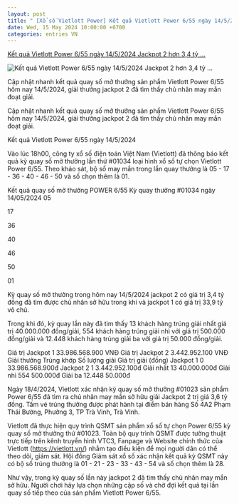 ```yaml
---
layout: post
title: " [Xổ số Vietlott Power] Kết quả Vietlott Power 6/55 ngày 14/5/2024 Jackpot 2 hơn 3,4 tỷ ..."
date: Wed, 15 May 2024 10:00:00 +0700
categories: entries VN
---
```

[Kết quả Vietlott Power 6/55 ngày 14/5/2024 Jackpot 2 hơn 3,4 tỷ ...](https://vietnambiz.vn/ket-qua-vietlott-power-655-ngay-1452024-jackpot-2-hon-34-ty-dong-da-co-chu-2024514194716927.htm)

![Kết quả Vietlott Power 6/55 ngày 14/5/2024 Jackpot 2 hơn 3,4 tỷ ...](https://cdn.vietnambiz.vn/1881912202208555/images/2024/05/14/anh-man-hinh-2024-05-14-luc-194400-20240514194416884-avatar-15x10-20240514194716338.png?width=600)

Cập nhật nhanh kết quả quay số mở thưởng sản phẩm Vietlott Power 6/55 hôm nay 14/5/2024, giải thưởng jackpot 2 đã tìm thấy chủ nhân may mắn đoạt giải.

Cập nhật nhanh kết quả quay số mở thưởng sản phẩm Vietlott Power 6/55 hôm nay 14/5/2024, giải thưởng jackpot 2 đã tìm thấy chủ nhân may mắn đoạt giải.

Kết quả Vietlott Power 6/55 ngày 14/5/2024

Vào lúc 18h00, công ty xổ số điện toán Việt Nam (Vietlott) đã thông báo kết quả kỳ quay số mở thưởng lần thứ #01034 loại hình xổ số tự chọn Vietlott Power 6/55. Theo khảo sát, bộ số may mắn trong lần quay thưởng là 05 - 17 - 36 - 40 - 46 - 50 và số chọn thêm là 01.

Kết quả quay số mở thưởng POWER 6/55 Kỳ quay thưởng #01034 ngày 14/05/2024 05

17

36

40

46

50



01

Kỳ quay số mở thưởng trong hôm nay 14/5/2024 jackpot 2 có giá trị 3,4 tỷ đồng đã tìm được chủ nhân sở hữu trong khi và jackpot 1 có giá trị 33,9 tỷ vô chủ.

Trong khi đó, kỳ quay lần này đã tìm thấy 13 khách hàng trúng giải nhất giá trị 40.000.000 đồng/giải, 554 khách hàng trúng giải nhì với giá trị 500.000 đồng/giải và 12.448 khách hàng trúng giải ba với giá trị 50.000 đồng/giải.

Giá trị Jackpot 1 33.986.568.900 VNĐ Giá trị Jackpot 2 3.442.952.100 VNĐ Giải thưởng Trùng khớp Số lượng giải Giá trị giải (đồng) Jackpot 1 0 33.986.568.900đ Jackpot 2 1 3.442.952.100đ Giải nhất 13 40.000.000đ Giải nhì 554 500.000đ Giải ba 12.448 50.000đ

Ngày 18/4/2024, Vietlott xác nhận kỳ quay số mở thưởng #01023 sản phẩm Power 6/55 đã tìm ra chủ nhân may mắn sở hữu giải Jackpot 2 trị giá 3,6 tỷ đồng. Tấm vé trúng thưởng được phát hành tại điểm bán hàng Số 4A2 Phạm Thái Bường, Phường 3, TP Trà Vinh, Trà Vinh.

Vietlott đã thực hiện quy trình QSMT sản phẩm xổ số tự chọn Power 6/55 kỳ quay số mở thưởng thứ #01023. Toàn bộ quy trình QSMT được tường thuật trực tiếp trên kênh truyền hình VTC3, Fanpage và Website chính thức của Vietlott (https://vietlott.vn/) nhằm tạo điều kiện để mọi người dân có thể theo dõi, giám sát. Hội đồng Giám sát xổ số xác nhận kết quả kỳ QSMT này có bộ số trúng thưởng là 01 - 21 - 23 - 33 - 43 - 54 và số chọn thêm là 28.

Như vậy, trong kỳ quay số lần này jackpot 2 đã tìm thấy chủ nhân may mắn sở hữu. Người chơi hãy lựa chọn những cặp số và chờ đợi kết quả tại lần quay số tiếp theo của sản phẩm Vietlott Power 6/55.

